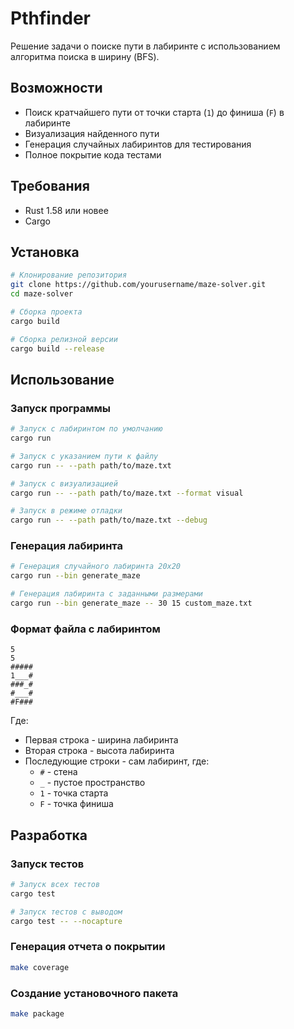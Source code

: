 # Pthfinder

Решение задачи о поиске пути в лабиринте с использованием алгоритма поиска в ширину (BFS).

## Возможности

- Поиск кратчайшего пути от точки старта (`1`) до финиша (`F`) в лабиринте
- Визуализация найденного пути
- Генерация случайных лабиринтов для тестирования
- Полное покрытие кода тестами

## Требования

- Rust 1.58 или новее
- Cargo

## Установка

```bash
# Клонирование репозитория
git clone https://github.com/yourusername/maze-solver.git
cd maze-solver

# Сборка проекта
cargo build

# Сборка релизной версии
cargo build --release
```

## Использование

### Запуск программы

```bash
# Запуск с лабиринтом по умолчанию
cargo run

# Запуск с указанием пути к файлу
cargo run -- --path path/to/maze.txt

# Запуск с визуализацией
cargo run -- --path path/to/maze.txt --format visual

# Запуск в режиме отладки
cargo run -- --path path/to/maze.txt --debug
```

### Генерация лабиринта

```bash
# Генерация случайного лабиринта 20x20
cargo run --bin generate_maze

# Генерация лабиринта с заданными размерами
cargo run --bin generate_maze -- 30 15 custom_maze.txt
```

### Формат файла с лабиринтом

```
5
5
#####
1___#
###_#
#___#
#F###
```

Где:
- Первая строка - ширина лабиринта
- Вторая строка - высота лабиринта
- Последующие строки - сам лабиринт, где:
  - `#` - стена
  - `_` - пустое пространство
  - `1` - точка старта
  - `F` - точка финиша

## Разработка

### Запуск тестов

```bash
# Запуск всех тестов
cargo test

# Запуск тестов с выводом
cargo test -- --nocapture
```

### Генерация отчета о покрытии

```bash
make coverage
```

### Создание установочного пакета

```bash
make package
```



